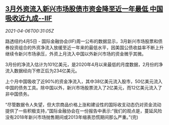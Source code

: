 <!--1617670862000-->
[3月外资流入新兴市场股债市资金降至近一年最低 中国吸收近九成--IIF](https://cn.reuters.com/article/markets-emerging-emerging-china-iif-0405-idCNKBS2BT00X)
------

<div><i>2021-04-06T00:31:05Z</i></div><p>路透纽约4月5日 - 国际金融协会(IIF)周一公布的数据显示，3月新兴市场股票和债券投资组合的外资净流入放缓至近一年来的最低水平，因美国公债收益率不断上升继续令新兴市场承压，外资上月流入中国以外新兴市场的资金微乎其微。 　</p><p>3月份的净流入估计为101亿美元，是2020年4月以来最低的月度数据，2月份的净流入数据经向下修正后为234亿美元。 　</p><p>上个月中国吸收了近90%的资金净流入，其中38亿美元流入股市，50亿美元流入中国的债务工具。除中国以外，新兴市场股票流入了2亿美元，而12亿美元流入了非中国债务。 　</p><p>“尽管数据令人失望，但大宗商品价格上涨和建设性的国际收支动态仍对资金流动提供了一些积极支持，”国际金融协会在一份报告中表示:“我们的观点是，蔓延风险没有2018年新兴市场抛售期间或2013年缩表恐慌期间那么严重。”(完)</p>
